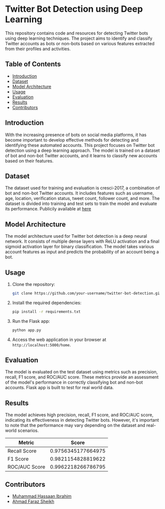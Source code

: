 # Twitter Bot Detection using Deep Learning

This repository contains code and resources for detecting Twitter bots using deep learning techniques. The project aims to identify and classify Twitter accounts as bots or non-bots based on various features extracted from their profiles and activities.

## Table of Contents

- [Introduction](#introduction)
- [Dataset](#dataset)
- [Model Architecture](#model-architecture)
- [Usage](#usage)
- [Evaluation](#evaluation)
- [Results](#results)
- [Contributors](#contributors)

## Introduction

With the increasing presence of bots on social media platforms, it has become important to develop effective methods for detecting and identifying these automated accounts. This project focuses on Twitter bot detection using a deep learning approach. The model is trained on a dataset of bot and non-bot Twitter accounts, and it learns to classify new accounts based on their features.

## Dataset

The dataset used for training and evaluation is cresci-2017, a combination of bot and non-bot Twitter accounts. It includes features such as username, age, location, verification status, tweet count, follower count, and more. The dataset is divided into training and test sets to train the model and evaluate its performance. Publicily available at [here](https://botometer.osome.iu.edu/bot-repository/datasets.html)

## Model Architecture

The model architecture used for Twitter bot detection is a deep neural network. It consists of multiple dense layers with ReLU activation and a final sigmoid activation layer for binary classification. The model takes various account features as input and predicts the probability of an account being a bot.

## Usage

1. Clone the repository:

   ```bash
   git clone https://github.com/your-username/twitter-bot-detection.git
   ```

2. Install the required dependencies:

   ```bash
   pip install -r requirements.txt
   ```

3. Run the Flask app:

   ```bash
   python app.py
   ```

4. Access the web application in your browser at `http://localhost:5000/home`.

## Evaluation

The model is evaluated on the test dataset using metrics such as precision, recall, F1 score, and ROC/AUC score. These metrics provide an assessment of the model's performance in correctly classifying bot and non-bot accounts. Flask app is built to test for real world data.


## Results

The model achieves high precision, recall, F1 score, and ROC/AUC score, indicating its effectiveness in detecting Twitter bots. However, it's important to note that the performance may vary depending on the dataset and real-world scenarios.

| Metric         | Score                |
|----------------|----------------------|
| Recall Score   | 0.9756345177664975   |
| F1 Score       | 0.9821154828819622   |
| ROC/AUC Score  | 0.9962218266786795   |

## Contributors

- [Muhammad Hassaan Ibrahim](https://github.com/hass44)
- [Ahmad Faraz Sheikh](https://www.linkedin.com/in/ahmad-faraz-sheikh)

